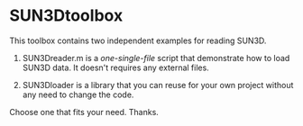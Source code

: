 # SUN3Dtoolbox

This toolbox contains two independent examples for reading SUN3D.

1. SUN3Dreader.m is a *one-single-file* script that demonstrate how to load SUN3D data. It doesn't requires any external files.

2. SUN3Dloader is a library that you can reuse for your own project without any need to change the code.

Choose one that fits your need. Thanks.
